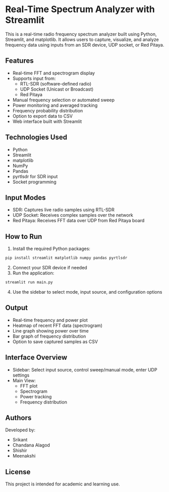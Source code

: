 # Real-Time Spectrum Analyzer with Streamlit

This is a real-time radio frequency spectrum analyzer built using Python, Streamlit, and matplotlib. It allows users to capture, visualize, and analyze frequency data using inputs from an SDR device, UDP socket, or Red Pitaya.

## Features
- Real-time FFT and spectrogram display
- Supports input from:
  - RTL-SDR (software-defined radio)
  - UDP Socket (Unicast or Broadcast)
  - Red Pitaya
- Manual frequency selection or automated sweep
- Power monitoring and averaged tracking
- Frequency probability distribution
- Option to export data to CSV
- Web interface built with Streamlit

## Technologies Used
- Python
- Streamlit
- matplotlib
- NumPy
- Pandas
- pyrtlsdr for SDR input
- Socket programming

## Input Modes
- SDR: Captures live radio samples using RTL-SDR
- UDP Socket: Receives complex samples over the network
- Red Pitaya: Receives FFT data over UDP from Red Pitaya board

## How to Run
1. Install the required Python packages:
```bash
pip install streamlit matplotlib numpy pandas pyrtlsdr
```
2. Connect your SDR device if needed
3. Run the application:
```bash
streamlit run main.py
```
4. Use the sidebar to select mode, input source, and configuration options

## Output
- Real-time frequency and power plot
- Heatmap of recent FFT data (spectrogram)
- Line graph showing power over time
- Bar graph of frequency distribution
- Option to save captured samples as CSV

## Interface Overview
- Sidebar: Select input source, control sweep/manual mode, enter UDP settings
- Main View:
  - FFT plot
  - Spectrogram
  - Power tracking
  - Frequency distribution

## Authors
Developed by:
- Srikant
- Chandana Alagod
- Shishir
- Meenakshi

## License
This project is intended for academic and learning use.

